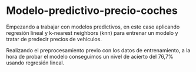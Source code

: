 # Modelo-predictivo-precio-coches

Empezando a trabajar con modelos predictivos, en este caso aplicando regresión lineal y k-nearest neighbors (knn) para entrenar un modelo y tratar de predecir precios de vehículos.

Realizando el preprocesamiento previo con los datos de entrenamiento, a la hora de probar el modelo conseguimos un nivel de acierto del 76,7% usando regresión lineal.

